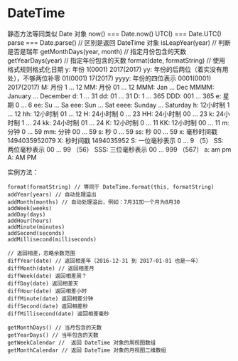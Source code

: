 # DateTime

静态方法等同类似 Date 对象
    now() === Date.now()
    UTC() === Date.UTC()
    parse === Date.parse() // 区别是返回 DateTime 对象
    isLeapYear(year) // 判断是否是瑞年
    getMonthDays(year, month) // 指定月份包含的天数
    getYearDays(year) // 指定年份包含的天数
    format(date, formatString) // 使用格式规则格式化日期
        y: 年份 1(0001) 2017(2017)
        yy: 年份的后两位（着实没有用处），不够两位补零 01(0001) 17(2017)
        yyyy: 年份的四位表示 0001(0001) 2017(2017)
        M: 月份 1 ... 12
        MM: 月份 01 ... 12
        MMM: Jan ... Dec
        MMMM: January ... December
        d: 1 ... 31
        dd: 01 ... 31
        D: 1 ... 365
        DDD: 001 ... 365
        e: 星期 0 ... 6
        ee: Su ... Sa
        eee: Sun ... Sat
        eeee: Sunday ... Saturday
        h: 12小时制 1 ... 12
        hh: 12小时制 01 ... 12
        H: 24小时制 0 ... 23
        HH: 24小时制 00 ... 23
        k: 24小时制 1 ... 24
        kk: 24小时制 01 ... 24
        K: 12小时制 0 ... 11
        KK: 12小时制 00 ... 11
        m: 分钟 0 ... 59
        mm: 分钟 00 ... 59
        s: 秒 0 ... 59
        ss: 秒 00 ... 59
        x: 毫秒时间戳 1494035952079
        X: 秒时间戳 1494035952
        S: 一位毫秒表示 0 ... 9 （5）
        SS: 两位毫秒表示 00 ... 99 （56）
        SSS: 三位毫秒表示 00 ... 999 （567）
        a: am pm
        A: AM PM

实例方法：

    format(formatString) // 等同于 DateTime.format(this, formatString)
    addYear(years) // 自动处理溢出
    addMonth(months) // 自动处理溢出，例如：7月31加一个月为8月30
    addWeek(weeks)
    addDay(days)
    addHour(hours)
    addMinute(minutes)
    addSecond(seconds)
    addMillisecond(milliseconds)

    // 返回相差，忽略余数范围
    diffYear(date) // 返回相差年（2016-12-31 到 2017-01-01 也是一年）
    diffMonth(date) // 返回相差月
    diffWeek(date) 返回相差周？
    diffDay(date) 返回相差天
    diffHour(date) 返回相差小时
    diffMinute(date) 返回相差分钟
    diffSecond(date) 返回相差秒
    diffMillisecond(date) 返回相差毫秒

    getMonthDays() // 当月包含的天数
    getYearDays() // 当年包含的天数
    getWeekCalendar //  返回 DateTime 对象的周视图数组
    getMonthCalendar // 返回 DateTime 对象的月视图二维数组
